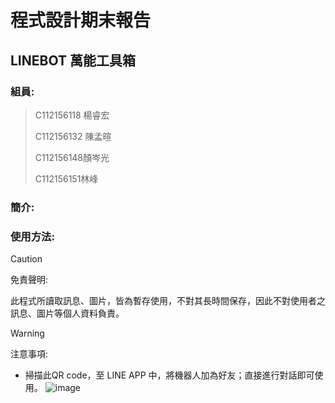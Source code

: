 程式設計期末報告
===
LINEBOT 萬能工具箱
---
### 組員:
>C112156118 楊睿宏
>
>C112156132 陳孟暄
>
>C112156148顏岑光
>
>C112156151林峰
>

### 簡介:

### 使用方法:
> [!CAUTION]  
> 免責聲明:
>
> 此程式所讀取訊息、圖片，皆為暫存使用，不對其長時間保存，因此不對使用者之訊息、圖片等個人資料負責。
>

> [!WARNING]  
> 注意事項:
>
> 

- 掃描此QR code，至 LINE APP 中，將機器人加為好友；直接進行對話即可使用。
  ![image](https://github.com/user-attachments/assets/0b7f1691-e3ee-487a-bec4-0e65a55ca1aa)

